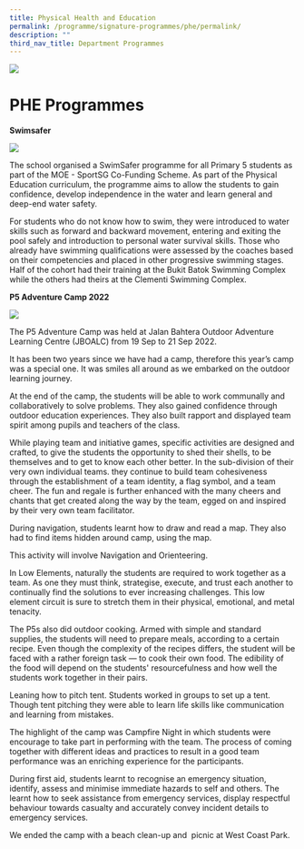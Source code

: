 ```yaml
---
title: Physical Health and Education
permalink: /programme/signature-programmes/phe/permalink/
description: ""
third_nav_title: Department Programmes
---
```

![](/images/Banner.png)
# PHE Programmes
**Swimsafer**

![](/images/swimsafer02.jpg)

The school organised a SwimSafer programme for all Primary 5 students as part of the MOE - SportSG Co-Funding Scheme. As part of the Physical Education curriculum, the programme aims to allow the students to gain confidence, develop independence in the water and learn general and deep-end water safety.

For students who do not know how to swim, they were introduced to water skills such as forward and backward movement, entering and exiting the pool safely and introduction to personal water survival skills. Those who already have swimming qualifications were assessed by the coaches based on their competencies and placed in other progressive swimming stages. Half of the cohort had their training at the Bukit Batok Swimming Complex while the others had theirs at the Clementi Swimming Complex.

**P5 Adventure Camp 2022**

![](/images/P5%20Camp.gif)

The P5 Adventure Camp was held at Jalan Bahtera Outdoor Adventure Learning Centre (JBOALC) from 19 Sep to 21 Sep 2022.

It has been two years since we have had a camp, therefore this year’s camp was a special one. It was smiles all around as we embarked on the outdoor learning journey.

At the end of the camp, the students will be able to work communally and collaboratively to solve problems. They also gained confidence through outdoor education experiences. They also built rapport and displayed team spirit among pupils and teachers of the class.

While playing team and initiative games, specific activities are designed and crafted, to give the students the opportunity to shed their shells, to be themselves and to get to know each other better. In the sub-division of their very own individual teams. they continue to build team cohesiveness through the establishment of a team identity, a flag symbol, and a team cheer. The fun and regale is further enhanced with the many cheers and chants that get created along the way by the team, egged on and inspired by their very own team facilitator.

During navigation, students learnt how to draw and read a map. They also had to find items hidden around camp, using the map.

This activity will involve Navigation and Orienteering.

In Low Elements, naturally the students are required to work together as a team. As one they must think, strategise, execute, and trust each another to continually find the solutions to ever increasing challenges. This low element circuit is sure to stretch them in their physical, emotional, and metal tenacity.

The P5s also did outdoor cooking. Armed with simple and standard supplies, the students will need to prepare meals, according to a certain recipe. Even though the complexity of the recipes differs, the student will be faced with a rather foreign task — to cook their own food. The edibility of the food will depend on the students' resourcefulness and how well the students work together in their pairs.

Leaning how to pitch tent. Students worked in groups to set up a tent. Though tent pitching they were able to learn life skills like communication and learning from mistakes.

The highlight of the camp was Campfire Night in which students were encourage to take part in performing with the team. The process of coming together with different ideas and practices to result in a good team performance was an enriching experience for the participants.

During first aid, students learnt to recognise an emergency situation, identify, assess and minimise immediate hazards to self and others. The learnt how to seek assistance from emergency services, display respectful behaviour towards casualty and accurately convey incident details to emergency services.

We ended the camp with a beach clean-up and  picnic at West Coast Park.